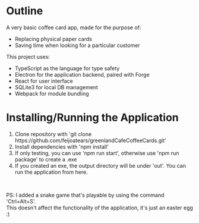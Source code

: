 <h1>Outline</h1>
<p>A very basic coffee card app, made for the purpose of:</p>
<ul>
  <li>Replacing physical paper cards</li>
  <li>Saving time when looking for a particular customer</li>
</ul>
<p>This project uses:</p>
<ul>
  <li>TypeScript as the language for type safety</li>
  <li>Electron for the application backend, paired with Forge</li>
  <li>React for user interface</li>
  <li>SQLite3 for local DB management</li>
  <li>Webpack for module bundling</li>
</ul>

<h1>Installing/Running the Application</h1>
<ol>
  <li>Clone repository with 'git clone https://github.com/feijoatears/greenlandCafeCoffeeCards.git' </li>
  <li>Install dependencies with 'npm install'</li>
  <li>If only testing, you can use 'npm run start', otherwise use 'npm run package' to create a .exe</li>
  <li>If you created an exe, the output directory will be under 'out'. You can run the application from here.</li>
</ol>
<br>
<p>PS: I added a snake game that's playable by using the command 'Ctrl+Alt+S'.<br>This doesn't affect the functionality of the application, it's just an easter egg :)</p>
